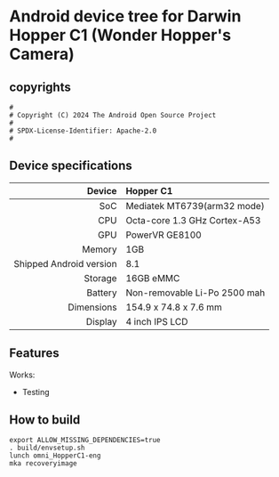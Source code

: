 # Android device tree for Darwin Hopper C1 (Wonder Hopper's Camera)

## copyrights
```
#
# Copyright (C) 2024 The Android Open Source Project
#
# SPDX-License-Identifier: Apache-2.0
#
```

## Device specifications

| Device       | Hopper C1                               |
| -----------: | :---------------------------------------------- |
| SoC          | Mediatek MT6739(arm32 mode)                     |
| CPU          | Octa-core 1.3 GHz Cortex-A53                    |
| GPU          | PowerVR GE8100                                  |
| Memory       | 1GB                                             |
| Shipped Android version | 8.1                                  |
| Storage      | 16GB eMMC                                       |
| Battery      | Non-removable Li-Po 2500 mah                    |
| Dimensions   | 154.9 x 74.8 x 7.6 mm                           |
| Display      | 4 inch IPS LCD                                  |

## Features

Works:
- Testing

## How to build
```
export ALLOW_MISSING_DEPENDENCIES=true
. build/envsetup.sh
lunch omni_HopperC1-eng 
mka recoveryimage
```


